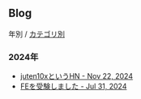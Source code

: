 ## Blog
年別 / [カテゴリ別](category.md)

### 2024年
* [juten10xというHN - Nov 22, 2024](https://juten10x.github.io/blog/hn_Nov-22-2024.html)
* [FEを受験しました - Jul 31, 2024](https://juten10x.github.io/blog/fe_Jul-31-2024.html)

<style>#ccby4 { display: none; }</style>
